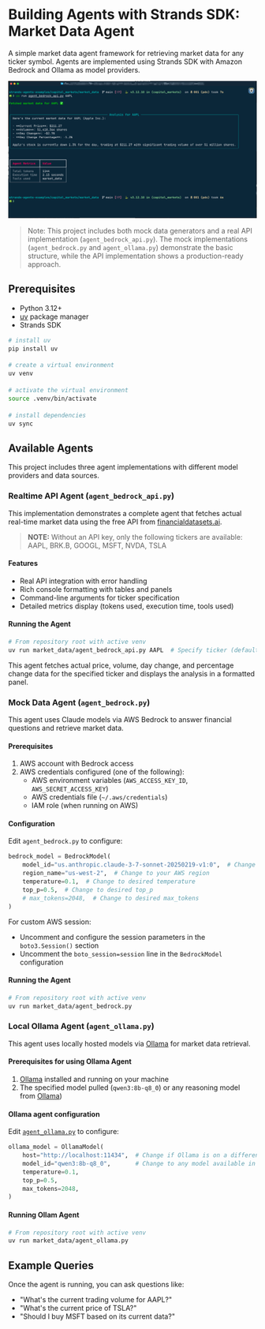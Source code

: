 # Building Agents with Strands SDK: Market Data Agent

A simple market data agent framework for retrieving market data for any ticker symbol.
Agents are implemented using Strands SDK with Amazon Bedrock and Ollama as model providers.

![Agent Bedrock API output](images/agent_bedrock_cli_output.png)


>Note: This project includes both mock data generators and a real API implementation (`agent_bedrock_api.py`).
>The mock implementations (`agent_bedrock.py` and `agent_ollama.py`) demonstrate the basic structure, while the API implementation shows a production-ready approach.

## Prerequisites

- Python 3.12+
- [uv](https://astral.sh/uv) package manager
- Strands SDK

```bash
# install uv
pip install uv

# create a virtual environment
uv venv

# activate the virtual environment
source .venv/bin/activate

# install dependencies
uv sync
```

## Available Agents

This project includes three agent implementations with different model providers and data sources.

### Realtime API Agent (`agent_bedrock_api.py`)

This implementation demonstrates a complete agent that fetches actual real-time market data using the free API from [financialdatasets.ai](https://api.financialdatasets.ai).

>**NOTE:** Without an API key, only the following tickers are available: AAPL, BRK.B, GOOGL, MSFT, NVDA, TSLA

#### Features

- Real API integration with error handling
- Rich console formatting with tables and panels
- Command-line arguments for ticker specification
- Detailed metrics display (tokens used, execution time, tools used)

#### Running the Agent

```bash
# From repository root with active venv
uv run market_data/agent_bedrock_api.py AAPL  # Specify ticker (default is GOOGL if not provided)
```

This agent fetches actual price, volume, day change, and percentage change data for the specified ticker and displays the analysis in a formatted panel.

### Mock Data Agent (`agent_bedrock.py`)

This agent uses Claude models via AWS Bedrock to answer financial questions and retrieve market data.

#### Prerequisites

1. AWS account with Bedrock access
2. AWS credentials configured (one of the following):
   - AWS environment variables (`AWS_ACCESS_KEY_ID`, `AWS_SECRET_ACCESS_KEY`)
   - AWS credentials file (`~/.aws/credentials`)
   - IAM role (when running on AWS)

#### Configuration

Edit `agent_bedrock.py` to configure:

```python
bedrock_model = BedrockModel(
    model_id="us.anthropic.claude-3-7-sonnet-20250219-v1:0",  # Change model if needed
    region_name="us-west-2",  # Change to your AWS region
    temperature=0.1,  # Change to desired temperature
    top_p=0.5,  # Change to desired top_p
    # max_tokens=2048,  # Change to desired max_tokens
)
```

For custom AWS session:

- Uncomment and configure the session parameters in the `boto3.Session()` section
- Uncomment the `boto_session=session` line in the `BedrockModel` configuration

#### Running the Agent

```bash
# From repository root with active venv
uv run market_data/agent_bedrock.py
```

### Local Ollama Agent (`agent_ollama.py`)

This agent uses locally hosted models via [Ollama](https://ollama.com/) for market data retrieval.

#### Prerequisites for using Ollama Agent

1. [Ollama](https://ollama.ai/) installed and running on your machine
2. The specified model pulled (`qwen3:8b-q8_0`) or any reasoning model from [Ollama](https://ollama.com))

#### Ollama agent configuration

Edit [`agent_ollama.py`](./agent_ollama.py) to configure:

```python
ollama_model = OllamaModel(
    host="http://localhost:11434",  # Change if Ollama is on a different host/port
    model_id="qwen3:8b-q8_0",       # Change to any model available in Ollama
    temperature=0.1,
    top_p=0.5,
    max_tokens=2048,
)
```

#### Running Ollam Agent

```bash
# From repository root with active venv
uv run market_data/agent_ollama.py
```

## Example Queries

Once the agent is running, you can ask questions like:

- "What's the current trading volume for AAPL?"
- "What's the current price of TSLA?"
- "Should I buy MSFT based on its current data?"